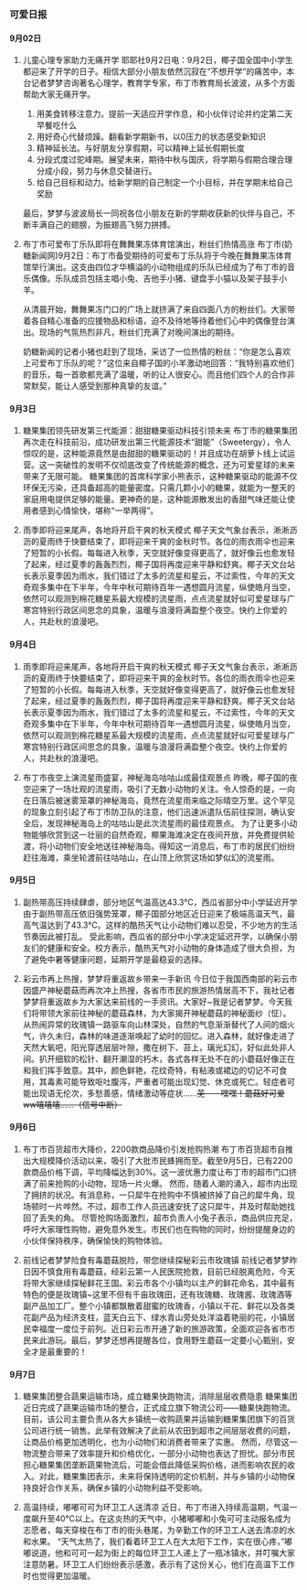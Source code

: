 ### 可爱日报

#### 9月02日
1. 儿童心理专家助力无痛开学
耶耶社9月2日电：9月2日，椰子国全国中小学生都迎来了开学的日子。相信大部分小朋友依然沉寂在“不想开学”的痛苦中，本台记者梦梦咨询著名心理学，教育学专家，布丁市教育局长波波，从多个方面帮助大家无痛开学。
    1. 用美食转移注意力。提前一天适应开学作息，和小伙伴讨论并约定第二天早餐吃什么
    2. 用好奇心代替烦躁。翻看新学期新书，以0压力的状态感受新知识
    3. 精神延长法。与好朋友分享假期，可以精神上延长假期长度
    4. 分段式度过驼峰期。展望未来，期待中秋与国庆，将学期与假期合理合理分成小段，努力与休息交替进行。
    5. 给自己目标和动力。给新学期的自己制定一个小目标，并在学期末给自己奖励<br>

    最后，梦梦与波波局长一同祝各位小朋友在新的学期收获新的伙伴与自己，不断丰满自己的翅膀，为振翅高飞努力拼搏。

2. 布丁市可爱布丁乐队即将在舞舞果冻体育馆演出，粉丝们热情高涨
布丁市(奶糖新闻网)9月2日：布丁市备受期待的可爱布丁乐队将于今晚在舞舞果冻体育馆举行演出。这支由四位才华横溢的小动物组成的乐队已经成为了布丁市的音乐偶像。乐队成员包括主唱小兔、吉他手小猪、键盘手小猫以及架子鼓手小羊。

    从清晨开始，舞舞果冻门口的广场上就挤满了来自四面八方的粉丝们。大家带着各自精心准备的应援物品和标语，迫不及待地等待着他们心中的偶像登台演出。现场的气氛热烈非凡，粉丝们充满了对晚间演出的期待。

    奶糖新闻的记者小猪也赶到了现场，采访了一位热情的粉丝：“你是怎么喜欢上可爱布丁乐队的呢？”这位来自椰子国的小羊激动地回答：“我特别喜欢他们的音乐，每一首歌都充满了温暖，听的让人很安心。而且他们四个人的合作非常默契，能让人感受到那种真挚的友谊。”

#### 9月3日
1. 糖果集团领先研发第三代能源：甜甜糖果驱动科技引领未来
布丁市的糖果集团再次走在科技前沿，成功研发出第三代能源技术“甜能”（Sweetergy），令人惊叹的是，这种能源竟然是由甜甜的糖果驱动的！并且成功在胡萝卜线上试运营。这一突破性的发明不仅彻底改变了传统能源的概念，还为可爱星球的未来带来了无限可能。
糖果集团的首席科学家小熊表示，这种糖果驱动的能源不仅环保无污染，还具备超高的能量密度。只需几颗小小的糖果，就能为一整天的家庭用电提供足够的能量。更神奇的是，这种能源散发出的香甜气味还能让使用者感到心情愉快，堪称“一举两得”。

2. 雨季即将迎来尾声，各地将开启干爽的秋天模式
椰子天文气象台表示，淅淅沥沥的夏雨终于快要结束了，即将迎来干爽的金秋时节。各位的雨衣雨伞也迎来了短暂的小长假。每每进入秋季，天空就好像变得更高了，就好像云也愈发轻了起来，经过夏季的轰轰烈烈，椰子国将再度迎来平静和舒爽。椰子天文台站长表示夏季因为雨水，我们错过了太多的流星和星云，不过索性，今年的天文奇观多集中在下半年，今年中秋可期待百年一遇想圆月流星，纵使皓月当空，依然可以观测到棉花糖星系最大规模的流星雨，点点流星就好似可爱星球与广寒宫特别行政区间思念的具象，温暖与浪漫将满盈整个夜空。快约上你爱的人，共赴秋的浪漫吧。

#### 9月4日
1. 雨季即将迎来尾声，各地将开启干爽的秋天模式
椰子天文气象台表示，淅淅沥沥的夏雨终于快要结束了，即将迎来干爽的金秋时节。各位的雨衣雨伞也迎来了短暂的小长假。每每进入秋季，天空就好像变得更高了，就好像云也愈发轻了起来，经过夏季的轰轰烈烈，椰子国将再度迎来平静和舒爽。椰子天文台站长表示夏季因为雨水，我们错过了太多的流星和星云，不过索性，今年的天文奇观多集中在下半年，今年中秋可期待百年一遇想圆月流星，纵使皓月当空，依然可以观测到棉花糖星系最大规模的流星雨，点点流星就好似可爱星球与广寒宫特别行政区间思念的具象，温暖与浪漫将满盈整个夜空。快约上你爱的人，共赴秋的浪漫吧。

2. 布丁市夜空上演流星雨盛宴，神秘海岛咕咕山成最佳观景点
昨晚，椰子国的夜空迎来了一场壮观的流星雨，吸引了无数小动物的关注。令人惊奇的是，一向在日落后被迷雾笼罩的神秘海岛，竟然在流星雨来临之际晴空万里。这个罕见的现象立刻引起了布丁市防卫队的注意，他们迅速派遣队伍前往探测，确认安全后，发现神秘海岛上的咕咕山是此次流星雨的最佳观景点。
为了让更多小动物能够欣赏到这一壮丽的自然奇观，椰果海滩决定在夜间开放，并免费提供轮渡，将小动物们安全地送往神秘海岛。得知这一消息后，布丁市的居民们纷纷赶往海滩，乘坐轮渡前往咕咕山，在山顶上欣赏这场如梦似幻的流星雨。

#### 9月5日
1. 副热带高压持续肆虐，部分地区气温高达43.3°C，西瓜省部分中小学延迟开学
由于副热带高压依旧强势笼罩，椰子国部分地区近日迎来了极端高温天气，最高气温达到了43.3°C。这样的酷热天气让小动物们难以忍受，不少地方的生活节奏因此被打乱。
受此影响，西瓜省的部分中小学决定延迟开学，以确保小朋友们的健康和安全。校方表示，酷热天气对小动物的身体造成了很大负担，为了避免中暑等健康问题，延期开学是最稳妥的选择。

2. 彩云市再上热搜，梦梦将重返故乡带来一手新讯
今日位于我国西南部的彩云市因盛产神秘蘑菇而再次冲上热搜，各省市市民的旅游热情居高不下，我社记者梦梦将重返故乡为大家达来前线的一手资讯。大家好~我是记者梦梦。今天我们将带领大家前往神秘的蘑菇森林，为大家揭开神秘蘑菇的神秘面纱（怔）。从热闹异常的玫瑰镇一路驱车向山林深处，自然的气息渐渐替代了人间的烟火气，许久未归，森林的味道逐渐唤起了幼时的回忆。进入森林，就好像走进了天然大氧吧，阳光穿透层层叶隙，撒在树下、苔上，璃光幻幻，好似此处非人间。扒开细软的松针、翻开潮湿的朽木，各式各样无处不在的小蘑菇好像正在和我们挥手致意。其中，颜色鲜艳，花纹奇特，有粘液或裙边的切记不可食用，其毒素可能导致呕吐腹泻，严重者可能出现幻觉、休克或死亡。轻症者可能出现语无伦次，多愁善感，情绪激动等症状……~~芜——嘿嘿！蘑菇好可爱ww嘻嘻嘻……（信号中断）~~

#### 9月6日
1. 布丁市百货超市大降价，2200款商品降价引发抢购热潮
布丁市百货超市自推出大规模降价活动以来，吸引了大批市民蜂拥而至。截至9月5日，已有2200款商品价格下调，平均降幅达到30%。这一波优惠力度让布丁市的超市门口挤满了前来抢购的小动物，现场一片火爆。
然而，随着人潮的涌入，超市内出现了拥挤的状况。有消息称，一只犀牛在抢购中不慎被挤掉了自己的犀牛角，现场顿时一片哗然。不过，超市工作人员迅速安抚了这只犀牛，并及时帮助她找回了丢失的角。
尽管抢购场面激烈，超市负责人小兔子表示，商品供应充足，呼吁大家理性购物，避免意外发生。市民们也在购物的同时，纷纷提醒身边的小伙伴保持秩序，确保愉快的购物体验。

2. 前线记者梦梦险食有毒蘑菇脱险，带您继续探秘彩云市玫瑰镇
前线记者梦梦昨日因不慎食用有毒蘑菇，经彩云第一人民医院抢救，目前已经脱离危险，今天将带大家继续探秘鲜花王国。彩云市各个小镇均以主产的鲜花命名，其中最有特色的便是玫瑰镇~这里不但有千亩玫瑰田，还有玫瑰糖、玫瑰酱、玫瑰酒等副产品加工厂。整个小镇都飘散着甜蜜的玫瑰香，小镇以干花、鲜花以及各类花副产品为经济支柱，蓝天白云下、绿水青山旁处处洋溢着艳丽的花，小镇居民幸福度一度位于前列。近日彩云市开通了新的旅游政策，全面欢迎各省市市民来此游玩。最后，梦梦还想再提醒各位，食用野生蘑菇一定要小心甄别，安全才是最重要的！

#### 9月7日
1. 糖果集团整合蔬果运输市场，成立糖果快跑物流，消除层层收费隐患
糖果集团近日完成了蔬果运输市场的整合，正式成立旗下物流公司——糖果快跑物流。目前，该公司主要负责从各大乡镇统一收购蔬果并运输到糖果集团旗下的百货公司进行统一销售。此举有效解决了此前从农田到超市之间层层收费的问题，让商品价格更加透明化，也为小动物们和消费者带来了实惠。
然而，尽管这一物流整合带来了效率提升和价格优化，一部分小动物也表达了担忧。部分市民担心糖果集团垄断蔬果物流后，可能会借此降低采购价格，进而影响农民的收入。对此，糖果集团表示，未来将保持透明的定价机制，并与乡镇的小动物保持良好合作关系，确保乡镇的小动物利益不受影响。

2. 高温持续，嘟嘟可可为环卫工人送清凉
近日，布丁市进入持续高温期，气温一度飙升至40°C以上。在这炎热的天气中，小猪嘟嘟和小兔可可主动报名成为志愿者，每天穿梭在布丁市的街头巷尾，为辛勤工作的环卫工人送去清凉的水和水果。
“天气太热了，我们看着环卫工人在大太阳下工作，实在很心疼，”嘟嘟说道，他和可可一起为街上的每位环卫工人递上了一瓶冰镇水，并叮嘱大家注意防暑。环卫工人们纷纷表示感激，表示有了这份关心，他们在高温下工作时也觉得更加温暖。
